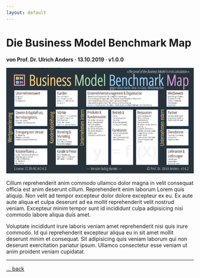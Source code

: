 ```yaml
---
layout: default
---
```


# Die Business Model Benchmark Map

**von Prof. Dr. Ulrich Anders · 13.10.2019 · v1.0.0**

![Business Model Benchmark Map](./img/1000/16x9/Prof-Dr-Ulrich-Anders_Business-Model-Benchmark-Map_v1.6.2-de.jpg)

Cillum reprehenderit anim commodo ullamco dolor magna in velit consequat officia est anim deserunt cillum. Reprehenderit enim laborum Lorem quis aliquip. Non velit ad tempor excepteur dolor dolore excepteur ex eu. Ex aute aute aliqua et culpa deserunt ad ea mollit reprehenderit velit nostrud veniam. Excepteur minim tempor sunt id incididunt culpa adipisicing nisi commodo labore aliqua duis amet.

Voluptate incididunt irure laboris veniam amet reprehenderit nisi quis irure commodo. Id qui reprehenderit excepteur aliqua eu in sit amet mollit deserunt minim et consequat. Sit adipisicing quis veniam laborum qui non deserunt exercitation pariatur ipsum. Ullamco consectetur esse veniam ut anim proident veniam cupidatat.

---

[... back](/)
